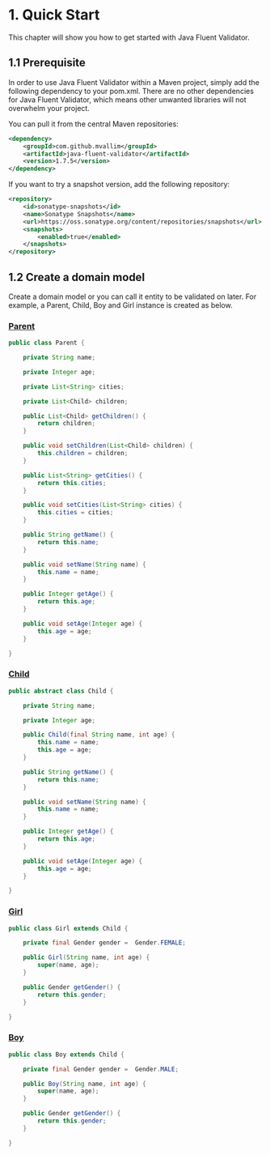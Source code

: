 # 1. Quick Start

This chapter will show you how to get started with Java Fluent Validator.

## 1.1 Prerequisite

In order to use Java Fluent Validator within a Maven project, simply add the following dependency to your pom.xml. There are no other dependencies for Java Fluent Validator, which means other unwanted libraries will not overwhelm your project.

You can pull it from the central Maven repositories:

```xml
<dependency>
    <groupId>com.github.mvallim</groupId>
    <artifactId>java-fluent-validator</artifactId>
    <version>1.7.5</version>
</dependency>
```

If you want to try a snapshot version, add the following repository:

```xml
<repository>
    <id>sonatype-snapshots</id>
    <name>Sonatype Snapshots</name>
    <url>https://oss.sonatype.org/content/repositories/snapshots</url>
    <snapshots>
        <enabled>true</enabled>
    </snapshots>
</repository>
```

## 1.2 Create a domain model

Create a domain model or you can call it entity to be validated on later. For example, a Parent, Child, Boy and Girl instance is created as below.

### [Parent](../src/test/java/br/com/fluentvalidator/model/Parent.java)

```java
public class Parent {

    private String name;

    private Integer age;

    private List<String> cities;

    private List<Child> children;

    public List<Child> getChildren() {
        return children;
    }

    public void setChildren(List<Child> children) {
        this.children = children;
    }

    public List<String> getCities() {
        return this.cities;
    }

    public void setCities(List<String> cities) {
        this.cities = cities;
    }

    public String getName() {
        return this.name;
    }

    public void setName(String name) {
        this.name = name;
    }

    public Integer getAge() {
        return this.age;
    }

    public void setAge(Integer age) {
        this.age = age;
    }

}
```

### [Child](../src/test/java/br/com/fluentvalidator/model/Child.java)

```java
public abstract class Child {

    private String name;

    private Integer age;

    public Child(final String name, int age) {
        this.name = name;
        this.age = age;
    }

    public String getName() {
        return this.name;
    }

    public void setName(String name) {
        this.name = name;
    }

    public Integer getAge() {
        return this.age;
    }

    public void setAge(Integer age) {
        this.age = age;
    }

}
```

### [Girl](../src/test/java/br/com/fluentvalidator/model/Girl.java)

```java
public class Girl extends Child {

    private final Gender gender =  Gender.FEMALE;

    public Girl(String name, int age) {
        super(name, age);
    }

    public Gender getGender() {
        return this.gender;
    }

}
```

### [Boy](../src/test/java/br/com/fluentvalidator/model/Boy.java)

```java
public class Boy extends Child {

    private final Gender gender =  Gender.MALE;

    public Boy(String name, int age) {
        super(name, age);
    }

    public Gender getGender() {
        return this.gender;
    }

}
```
